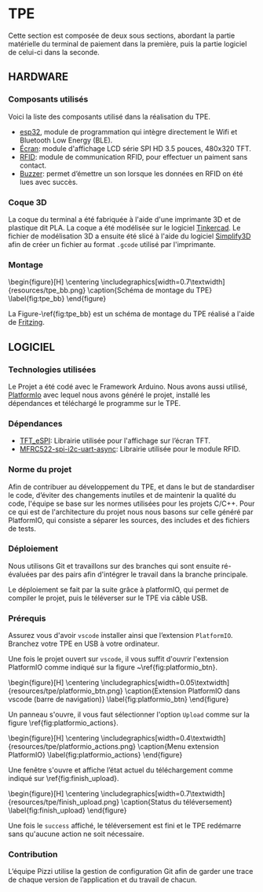 # TPE

Cette section est composée de deux sous sections, abordant la partie matérielle du terminal de paiement dans la première, puis la partie logiciel de celui-ci dans la seconde.

## HARDWARE

### Composants utilisés

Voici la liste des composants utilisé dans la réalisation du TPE.

- [esp32](https://www.espressif.com/en/products/socs/esp32), module de programmation qui intègre directement le Wifi et Bluetooth Low Energy (BLE).
- [Écran](https://fr.aliexpress.com/item/1005001999296476.html?spm=a2g0o.productlist.0.0.6a9580d2zZOAoY&algo_pvid=4948553b-13dc-44af-ba77-a004d1cad1a7&algo_exp_id=4948553b-13dc-44af-ba77-a004d1cad1a7-0&pdp_ext_f=%7B%22sku_id%22%3A%2212000018365356571%22%7D&pdp_npi=2%40dis%21EUR%219.53%218.58%21%21%21%21%21%402100bddd16705076985542768ebb9d%2112000018365356571%21sea&curPageLogUid=HsVstVVf9EIC): module d'affichage LCD série SPI HD 3.5 pouces, 480x320 TFT.
- [RFID](https://www.amazon.fr/AZDelivery-lecteur-Arduino-Raspberry-d%C3%A9marrage/dp/B074S8MRQ7/ref=sr_1_1_sspa?keywords=Arduino+Rfid&qid=1670507863&sr=8-1-spons&sp_csd=d2lkZ2V0TmFtZT1zcF9hdGY&psc=1&smid=A1X7QLRQH87QA3): module de communication RFID, pour effectuer un paiment sans contact.
- [Buzzer](https://www.amazon.fr/AZDelivery-KY-006-dalarme-Arduino-compris/dp/B089QHLRSG/ref=sr_1_1_sspa?__mk_fr_FR=%C3%85M%C3%85%C5%BD%C3%95%C3%91&crid=4U33JS1R58CS&keywords=Arduino+buzzer&qid=1670508056&sprefix=arduino+buzzer%2Caps%2C111&sr=8-1-spons&sp_csd=d2lkZ2V0TmFtZT1zcF9hdGY&psc=1&smid=A1X7QLRQH87QA3): permet d’émettre un son lorsque les données en RFID on été lues avec succès.

### Coque 3D

La coque du terminal a été fabriquée à l'aide d'une imprimante 3D et de plastique dit PLA. La coque a été modélisée sur le logiciel [Tinkercad](https://www.tinkercad.com/). Le fichier de modélisation 3D a ensuite été slicé à l'aide du logiciel [Simplify3D](https://www.simplify3d.com/) afin de créer un fichier au format `.gcode` utilisé par l'imprimante.

### Montage

\begin{figure}[H]
\centering
\includegraphics[width=0.7\textwidth]{resources/tpe_bb.png}
\caption{Schéma de montage du TPE}
\label{fig:tpe_bb}
\end{figure}

La Figure-\ref{fig:tpe_bb} est un schéma de montage du TPE réalisé a l'aide de [Fritzing](https://fritzing.org/).

## LOGICIEL

### Technologies utilisées

Le Projet a été codé avec le Framework Arduino. Nous avons aussi utilisé, [PlatformIo](https://platformio.org/) avec lequel nous avons généré le projet, installé les dépendances et téléchargé le programme sur le TPE.

### Dépendances

- [TFT_eSPI](https://github.com/Bodmer/TFT_eSPI?utm_source=platformio&utm_medium=piohome): Librairie utilisée pour l'affichage sur l’écran TFT.
- [MFRC522-spi-i2c-uart-async](https://github.com/makerspaceleiden/rfid?utm_source=platformio&utm_medium=piohome): Librairie utilisée pour le module RFID.

### Norme du projet

Afin de contribuer au développement du TPE, et dans le but de standardiser le code, d’éviter des changements inutiles et de maintenir la qualité du code, l'équipe se base sur les normes utilisées pour les projets C/C++. Pour ce qui est de l'architecture du projet nous nous basons sur celle généré par PlatformIO, qui consiste a séparer les sources, des includes et des fichiers de tests.

### Déploiement

Nous utilisons Git et travaillons sur des branches qui sont ensuite ré-évaluées par des pairs afin d'intégrer le travail dans la branche principale.

Le déploiement se fait par la suite grâce à platformIO, qui permet de compiler le projet, puis le téléverser sur le TPE via câble USB.

### Prérequis

Assurez vous d'avoir `vscode` installer ainsi que l’extension `PlatformIO`.
Branchez votre TPE en USB à votre ordinateur.

Une fois le projet ouvert sur `vscode`, il vous suffit d'ouvrir l'extension
PlatformIO comme indiqué sur la figure ~\ref{fig:platformio_btn}.

\begin{figure}[H]
  \centering
  \includegraphics[width=0.05\textwidth]{resources/tpe/platformio_btn.png}
  \caption{Extension PlatformIO dans vscode (barre de navigation)}
  \label{fig:platformio_btn}
\end{figure}

Un panneau s'ouvre, il vous faut sélectionner l'option `Upload` comme sur la
figure \ref{fig:platformio_actions}.

\begin{figure}[H]
  \centering
  \includegraphics[width=0.4\textwidth]{resources/tpe/platformio_actions.png}
  \caption{Menu extension PlatformIO}
  \label{fig:platformio_actions}
\end{figure}

Une fenêtre s'ouvre et affiche l’état actuel du téléchargement comme indiqué
sur \ref{fig:finish_upload}.

\begin{figure}[H]
  \centering
  \includegraphics[width=0.7\textwidth]{resources/tpe/finish_upload.png}
  \caption{Status du téléversement}
  \label{fig:finish_upload}
\end{figure}

Une fois le `success` affiché, le téléversement est fini et le TPE redémarre
sans qu'aucune action ne soit nécessaire.

### Contribution

L’équipe Pizzi utilise la gestion de configuration Git afin de garder une trace de chaque version de l’application et du travail de chacun.
